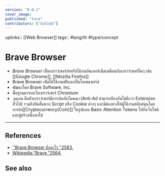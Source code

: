 ```yaml
---
version: "0.0.1"
cover_image:
published: "ture"
contributors: ["Sutida"]
---
```

uplinks:: [[Web Browser]]
tags:: #lang/th #type/concept

# Brave Browser
- *Brave Browser* เป็นเบราว์เซอร์สําหรับใช้งานอินเทอร์เน็ตเหมือนกับเบราว์เซอร์อื่นๆ เช่น [[Google Chrome]], [[Mozilla Firefox]] 
- Brave Browser เปิดให้ใช้งานฟรีและเป็นโอเพนซอร์ส 
- พัฒนาโดย Brave Software, Inc.
-  พื้นฐานมาจากเว็บเบราว์เซอร์ Chromium
- *จุดเด่น* คือตัวเบราว์เซอร์มีการ*ปิดกั้นโฆษณา*  (Anti-Ad สามารถป้องกันได้ดีกว่า Extension ทั่วไป) รวมถึงปิดกั้นพวก Script หรือ Cookie ต่างๆ และมีช่องทางให้ผู้ใช้งานสนับสนุนโดยการส่ง[[Cryptocurrency(Coin)]] ในรูปแบบ Basic Attention Tokens ไปยังเว็บไซต์และผู้สร้างเนื้อหาได้

---
## References
- [''Brave Browser คืออะไร,''2563.](https://thiti.dev/blog/38/)
- [Wikipedia,"Brave,"2564. ](https://th.wikipedia.org/wiki/%E0%B9%80%E0%B8%9A%E0%B8%A3%E0%B8%9F_(%E0%B9%80%E0%B8%A7%E0%B9%87%E0%B8%9A%E0%B9%80%E0%B8%9A%E0%B8%A3%E0%B8%B2%E0%B8%A7%E0%B9%8C%E0%B9%80%E0%B8%8B%E0%B8%AD%E0%B8%A3%E0%B9%8C))
## See also



